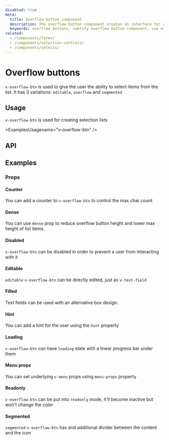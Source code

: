 ```yaml
---
disabled: true
meta:
  title: Overflow button component
  description: The overflow button component creates an interface for a select that contains additional features and functionality.
  keywords: overflow buttons, vuetify overflow button component, vue overflow button component
related:
  - /components/forms/
  - /components/selection-controls/
  - /components/selects/
---
```


# Overflow buttons

`v-overflow-btn` is used to give the user the ability to select items from the list. It has 3 variations: `editable`, `overflow` and `segmented`

<PromotedEntry />

## Usage

`v-overflow-btn` is used for creating selection lists

<ExamplesUsagename="v-overflow-btn" />

## API

<ApiInline />

## Examples

### Props

#### Counter

You can add a counter to `v-overflow-btn` to control the max char count

<ExamplesExample file="v-overflow-btn/prop-counter" />

#### Dense

You can use `dense` prop to reduce overflow button height and lower max height of list items.

<ExamplesExample file="v-overflow-btn/prop-dense" />

#### Disabled

`v-overflow-btn` can be disabled in order to prevent a user from interacting with it

<ExamplesExample file="v-overflow-btn/prop-disabled" />

#### Editable

`editable` `v-overflow-btn` can be directly edited, just as `v-text-field`

<ExamplesExample file="v-overflow-btn/prop-editable" />

#### Filled

Text fields can be used with an alternative box design.

<ExamplesExample file="v-overflow-btn/prop-filled" />

#### Hint

You can add a hint for the user using the `hint` property

<ExamplesExample file="v-overflow-btn/prop-hint" />

#### Loading

`v-overflow-btn` can have `loading` state with a linear progress bar under them

<ExamplesExample file="v-overflow-btn/prop-loading" />

#### Menu props

You can set underlying `v-menu` props using `menu-props` property

<ExamplesExample file="v-overflow-btn/prop-menu-props" />

#### Readonly

`v-overflow-btn` can be put into `readonly` mode, it'll become inactive but won't change the color

<ExamplesExample file="v-overflow-btn/prop-readonly" />

#### Segmented

`segmented` `v-overflow-btn` has and additional divider between the content and the icon

<ExamplesExample file="v-overflow-btn/prop-segmented" />
